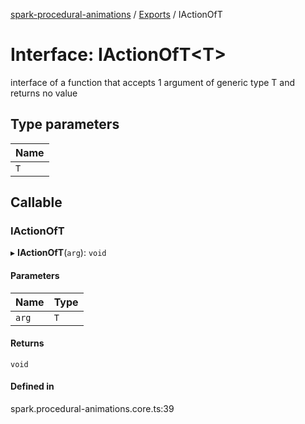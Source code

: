 [spark-procedural-animations](../README.md) / [Exports](../modules.md) / IActionOfT

# Interface: IActionOfT<T\>

interface of a function that accepts 1 argument of generic type T
and returns no value

## Type parameters

| Name |
| :------ |
| `T` |

## Callable

### IActionOfT

▸ **IActionOfT**(`arg`): `void`

#### Parameters

| Name | Type |
| :------ | :------ |
| `arg` | `T` |

#### Returns

`void`

#### Defined in

spark.procedural-animations.core.ts:39
